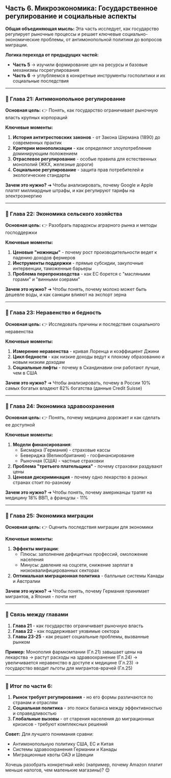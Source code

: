 ## **Часть 6. Микроэкономика: Государственное регулирование и социальные аспекты**

**Общая объединяющая мысль:**
Эта часть исследует, как государство регулирует рыночные процессы и решает ключевые социально-экономические проблемы, от антимонопольной политики до вопросов миграции.

**Логика перехода от предыдущих частей:**
- **Часть 5** → изучили формирование цен на ресурсы и базовые механизмы госрегулирования
- **Часть 6** → углубляемся в конкретные инструменты госполитики и их социальные последствия

---

### **📌 Глава 21: Антимонопольное регулирование**
**Основная цель:**
👉 Понять, как государство ограничивает рыночную власть крупных корпораций

**Ключевые моменты:**
1. **История антитрестовских законов** - от Закона Шермана (1890) до современных практик
2. **Критерии монополизации** - как определяют злоупотребление доминирующим положением
3. **Отраслевое регулирование** - особые правила для естественных монополий (ЖКХ, железные дороги)
4. **Социальное регулирование** - защита прав потребителей и экологические стандарты

**Зачем это нужно?**
➜ Чтобы анализировать, почему Google и Apple платят миллиардные штрафы, и как регулируют тарифы на электроэнергию

---

### **📌 Глава 22: Экономика сельского хозяйства**
**Основная цель:**
👉 Разобрать парадоксы аграрного рынка и методы господдержки

**Ключевые моменты:**
1. **Ценовые "ножницы"** - почему рост производительности ведет к падению доходов фермеров
2. **Инструменты поддержки** - прямые субсидии, закупочные интервенции, таможенные барьеры
3. **Проблема перепроизводства** - как ЕС борется с "масляными горами" и "винными озерами"

**Зачем это нужно?**
➜ Чтобы понять, почему молоко может быть дешевле воды, и как санкции влияют на экспорт зерна

---

### **📌 Глава 23: Неравенство и бедность**
**Основная цель:**
👉 Исследовать причины и последствия социального неравенства

**Ключевые моменты:**
1. **Измерение неравенства** - кривая Лоренца и коэффициент Джини
2. **Цикл бедности** - как низкие доходы ведут к плохому образованию и новым низким доходам
3. **Социальные лифты** - почему в Скандинавии они работают лучше, чем в США

**Зачем это нужно?**
➜ Чтобы анализировать, почему в России 10% самых богатых владеют 82% богатства (данные Credit Suisse)

---

### **📌 Глава 24: Экономика здравоохранения**
**Основная цель:**
👉 Понять, почему медицина дорожает и как сделать ее доступной

**Ключевые моменты:**
1. **Модели финансирования**:
   - Бисмарка (Германия) - страховые кассы
   - Бевериджа (Великобритания) - госфинансирование
   - Рыночная (США) - частные страховки
2. **Проблема "третьего плательщика"** - почему страховки раздувают цены
3. **Ценовая дискриминация** - почему одно лекарство в разных странах стоит по-разному

**Зачем это нужно?**
➜ Чтобы понять, почему американцы тратят на медицину 18% ВВП, а французы - 11%

---

### **📌 Глава 25: Экономика миграции**
**Основная цель:**
👉 Оценить последствия миграции для экономики

**Ключевые моменты:**
1. **Эффекты миграции**:
   - Плюсы: заполнение дефицитных профессий, омоложение населения
   - Минусы: давление на соцсети, снижение зарплат в низкоквалифицированных секторах
2. **Оптимальная миграционная политика** - балльные системы Канады и Австралии

**Зачем это нужно?**
➜ Чтобы понять, почему Германия принимает мигрантов, а Япония - почти нет

---

### **🔹 Связь между главами**
1. **Глава 21** - как государство ограничивает рыночную власть
2. **Глава 22** - как поддерживает уязвимые сектора
3. **Главы 23-25** - как решает социальные проблемы, вызванные рынком

**Пример:**
Монополия фармкомпании (Гл.21) завышает цены на лекарства → растут расходы на здравоохранение (Гл.24) → увеличивается неравенство в доступе к медицине (Гл.23) → государство вводит льготы для мигрантов-врачей (Гл.25)

---

### **🎯 Итог по части 6:**
1. **Рынок требует регулирования** - но его формы различаются по странам и отраслям
2. **Социальная политика** - это поиск баланса между эффективностью и справедливостью
3. **Глобальные вызовы** - от старения населения до миграционных кризисов - требуют комплексных решений

**Совет:** Для лучшего понимания сравни:
- Антимонопольную политику США, ЕС и Китая
- Системы здравоохранения Германии и Канады
- Миграционные квоты ОАЭ и Швеции

Хочешь разобрать конкретный кейс (например, почему Amazon платит меньше налогов, чем маленькие магазины)? 😊